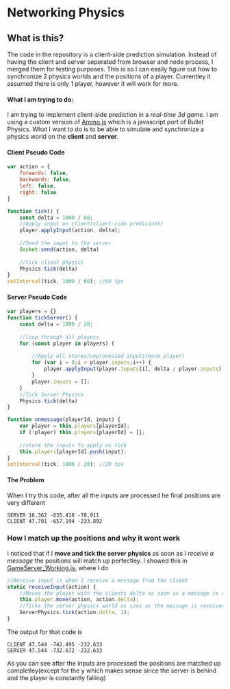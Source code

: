 # Networking Physics

## What is this?
The code in the repository is a client-side prediction simulation. Instead of having the client and server seperated from browser and node process, I merged them for testing purposes. This is so I can easily figure out how to synchronize 2 physics worlds and the positions of a player. Currentley it assumed there is only 1 player, however it will work for more.

#### What I am trying to do:
I am trying to implement client-side prediction in a *real-time 3d game*. I am using a custom version of [Ammo.js](https://github.com/kripken/ammo.js/) which is a javascript port of Bullet Physics.  What I want to do is to be able to simulate and synchronize a physics world on the **client** and **server**. 

#### Client Pseudo Code

```javascript
var action = {
    forwards: false,
    backwards: false,
    left: false,
    right: false
}

function tick() {
    const delta = 1000 / 60;
    //Apply input on client(client-side prediciont)
    player.applyInput(action, delta);
    
    //Send the input to the server
    Socket.send(action, delta)
    
    //tick client physics
    Physics.tick(delta)
}
setInterval(tick, 1000 / 60); //60 tps
```

#### Server Pseudo Code

```javascript
var players = {}
function tickServer() {
    const delta = 1000 / 20;
    
    //loop through all players
    for (const player in players) {
    
        //Apply all stores/unprocessed inputs(move player)
        for (var i = 0;i < player.inputs;i++) {
            player.applyInput(player.inputs[i], delta / player.inputs)
        }
        player.inputs = [];
    }
    //Tick Server Physics
    Physics.tick(delta)
}

function onmessage(playerId, input) {
    var player = this.players[playerId];
    if (!player) this.players[playerId] = [];
    
    //store the inputs to apply on tick
    this.players[playerId].push(input);
}
setInterval(tick, 1000 / 20); //20 tps
```
#### The Problem
When I try this code, after all the inputs are processed he final positions are very different
```
SERVER 16.362 -635.418 -78.911
CLIENT 47.701 -657.194 -233.892
```

### How I match up the positions and why it wont work
I noticed that if I **move and tick the server physics** as soon as I *receive a message* the positions will match up perfectley. I showed this in [GameServer_Working.js](GameServer_Working.js), where I do

```javascript
//Receive input is when I receive a message from the client
static receiveInput(action) {
	//Moves the player with the clients delta as soon as a message is received
	this.player.move(action, action.delta);
	//Ticks the server physics world as soon as the message is received
	ServerPhysics.tick(action.delta, 1);
}
```
The output for that code is
```
CLIENT 47.544 -742.495 -232.633
SERVER 47.544 -732.672 -232.633
```

As you can see after the inputs are processed the positions are matched up completley(except for the y which makes sense since the server is behind and the player is constantly falling)

